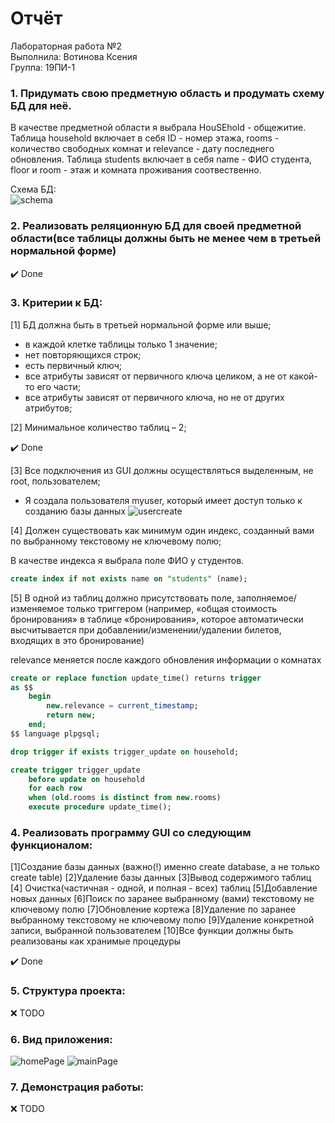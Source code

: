 # Отчёт

Лабораторная работа №2  
Выполнила: Вотинова Ксения  
Группа: 19ПИ-1  


### 1.	Придумать свою предметную область и продумать схему БД для неё.

В качестве предметной области я выбрала HouSEhold - общежитие. Таблица household включает в себя ID - номер этажа, rooms - количество свободных комнат и relevance - дату последнего обновления. Таблица students включает в себя name - ФИО студента, floor и room - этаж и комната проживания соотвественно.

Схема БД:  
![schema](https://github.com/kkvotinova/DB-Lab-2/blob/master/screenshots/schema.png)

### 2.	Реализовать реляционную БД для своей предметной области(все таблицы должны быть не менее чем в третьей нормальной форме)

:heavy_check_mark: Done  

### 3.	Критерии к БД:

[1] БД должна быть в третьей нормальной форме или выше; 

- в каждой клетке таблицы только 1 значение;
- нет повторяющихся строк;
- есть первичный ключ;
- все атрибуты зависят от первичного ключа целиком, а не от какой-то его части;
- все атрибуты зависят от первичного ключа, но не от других атрибутов;

[2] Минимальное количество таблиц – 2; 

:heavy_check_mark: Done  

[3] Все подключения из GUI должны осуществляться выделенным, не root, пользователем; 
- Я создала пользователя myuser, который имеет доступ только к созданию базы данных
![usercreate](https://github.com/kkvotinova/DB-Lab-2/blob/master/screenshots/usercreate.png)

[4] Должен существовать как минимум один индекс, созданный вами по выбранному текстовому не ключевому полю; 

В качестве индекса я выбрала поле ФИО у студентов.

```SQL
create index if not exists name on "students" (name);
```

[5] В одной из таблиц должно присутствовать поле, заполняемое/изменяемое только триггером (например, «общая стоимость бронирования» в таблице «бронирования», которое автоматически высчитывается при добавлении/изменении/удалении билетов, входящих в это бронирование)  

relevance меняется после каждого обновления информации о комнатах  

```SQL
create or replace function update_time() returns trigger
as $$
    begin
        new.relevance = current_timestamp;
        return new;
    end;
$$ language plpgsql;

drop trigger if exists trigger_update on household;

create trigger trigger_update
    before update on household
    for each row
    when (old.rooms is distinct from new.rooms)
    execute procedure update_time();
```

### 4.	Реализовать программу GUI со следующим функционалом: 

[1]Создание базы данных (важно(!) именно create database, а не только create table) [2]Удаление базы данных [3]Вывод содержимого таблиц [4] Очистка(частичная - одной, и полная - всех) таблиц [5]Добавление новых данных [6]Поиск по заранее выбранному (вами) текстовому не ключевому полю [7]Обновление кортежа [8]Удаление по заранее выбранному текстовому не ключевому полю [9]Удаление конкретной записи, выбранной пользователем [10]Все функции должны быть реализованы как хранимые процедуры  

:heavy_check_mark: Done

### 5.	Структура проекта:

:x: TODO  

### 6.	Вид приложения:

![homePage](https://github.com/kkvotinova/DB-Lab-2/blob/master/screenshots/homePage.png)
![mainPage](https://github.com/kkvotinova/DB-Lab-2/blob/master/screenshots/mainPage.png)

### 7.	Демонстрация работы: 

:x: TODO  
